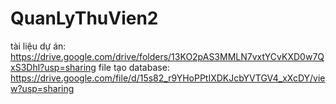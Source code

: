 # QuanLyThuVien2
tài liệu dự án:
https://drive.google.com/drive/folders/13KO2pAS3MMLN7vxtYCvKXD0w7QxS3Dhl?usp=sharing
file tạo database:
https://drive.google.com/file/d/15s82_r9YHoPPtIXDKJcbYVTGV4_xXcDY/view?usp=sharing
